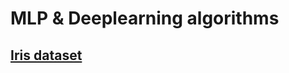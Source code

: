 # MLP & Deeplearning algorithms 

## [Iris dataset](https://archive.ics.uci.edu/ml/machine-learning-databases/iris/) 
 